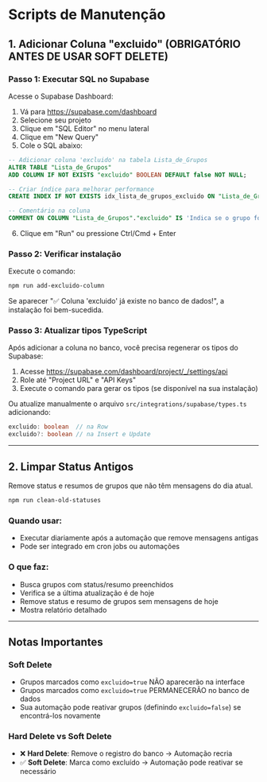 # Scripts de Manutenção

## 1. Adicionar Coluna "excluido" (OBRIGATÓRIO ANTES DE USAR SOFT DELETE)

### Passo 1: Executar SQL no Supabase

Acesse o Supabase Dashboard:
1. Vá para https://supabase.com/dashboard
2. Selecione seu projeto
3. Clique em "SQL Editor" no menu lateral
4. Clique em "New Query"
5. Cole o SQL abaixo:

```sql
-- Adicionar coluna 'excluido' na tabela Lista_de_Grupos
ALTER TABLE "Lista_de_Grupos"
ADD COLUMN IF NOT EXISTS "excluido" BOOLEAN DEFAULT false NOT NULL;

-- Criar índice para melhorar performance
CREATE INDEX IF NOT EXISTS idx_lista_de_grupos_excluido ON "Lista_de_Grupos"(excluido);

-- Comentário na coluna
COMMENT ON COLUMN "Lista_de_Grupos"."excluido" IS 'Indica se o grupo foi excluído logicamente (soft delete). True = excluído, False = ativo';
```

6. Clique em "Run" ou pressione Ctrl/Cmd + Enter

### Passo 2: Verificar instalação

Execute o comando:
```bash
npm run add-excluido-column
```

Se aparecer "✅ Coluna 'excluido' já existe no banco de dados!", a instalação foi bem-sucedida.

### Passo 3: Atualizar tipos TypeScript

Após adicionar a coluna no banco, você precisa regenerar os tipos do Supabase:

1. Acesse https://supabase.com/dashboard/project/_/settings/api
2. Role até "Project URL" e "API Keys"
3. Execute o comando para gerar os tipos (se disponível na sua instalação)

Ou atualize manualmente o arquivo `src/integrations/supabase/types.ts` adicionando:
```typescript
excluido: boolean  // na Row
excluido?: boolean // na Insert e Update
```

---

## 2. Limpar Status Antigos

Remove status e resumos de grupos que não têm mensagens do dia atual.

```bash
npm run clean-old-statuses
```

### Quando usar:
- Executar diariamente após a automação que remove mensagens antigas
- Pode ser integrado em cron jobs ou automações

### O que faz:
- Busca grupos com status/resumo preenchidos
- Verifica se a última atualização é de hoje
- Remove status e resumo de grupos sem mensagens de hoje
- Mostra relatório detalhado

---

## Notas Importantes

### Soft Delete
- Grupos marcados como `excluido=true` NÃO aparecerão na interface
- Grupos marcados como `excluido=true` PERMANECERÃO no banco de dados
- Sua automação pode reativar grupos (definindo `excluido=false`) se encontrá-los novamente

### Hard Delete vs Soft Delete
- ❌ **Hard Delete**: Remove o registro do banco → Automação recria
- ✅ **Soft Delete**: Marca como excluído → Automação pode reativar se necessário
